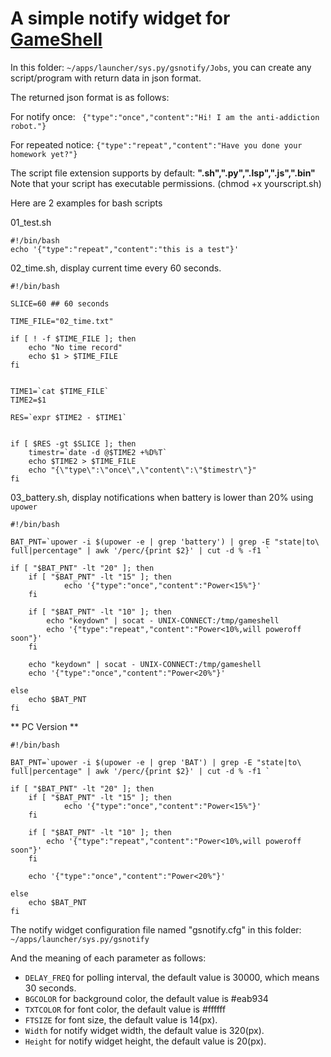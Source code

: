 # A simple notify widget for  [GameShell](https://github.com/clockworkpi)  #

In this folder:  ` ~/apps/launcher/sys.py/gsnotify/Jobs `, you can create any script/program with return data in json format.  

The returned json format is as follows:  

For notify once: ` {"type":"once","content":"Hi! I am the anti-addiction robot."}`  

For repeated notice: `{"type":"repeat","content":"Have you done your homework yet?"}`  

The script file extension supports by default: **".sh",".py",".lsp",".js",".bin"**    
Note that your script has executable permissions. (chmod +x yourscript.sh)  

Here are 2 examples for bash scripts  

01\_test.sh

```
#!/bin/bash
echo '{"type":"repeat","content":"this is a test"}'
```

02\_time.sh, display current time every 60 seconds.

```
#!/bin/bash

SLICE=60 ## 60 seconds

TIME_FILE="02_time.txt"

if [ ! -f $TIME_FILE ]; then
	echo "No time record"
	echo $1 > $TIME_FILE
fi


TIME1=`cat $TIME_FILE`
TIME2=$1

RES=`expr $TIME2 - $TIME1`


if [ $RES -gt $SLICE ]; then
	timestr=`date -d @$TIME2 +%D%T`
    echo $TIME2 > $TIME_FILE
	echo "{\"type\":\"once\",\"content\":\"$timestr\"}"
fi
```

03\_battery.sh, display notifications when battery is lower than 20% using `upower`

```
#!/bin/bash

BAT_PNT=`upower -i $(upower -e | grep 'battery') | grep -E "state|to\ full|percentage" | awk '/perc/{print $2}' | cut -d % -f1 `

if [ "$BAT_PNT" -lt "20" ]; then
	if [ "$BAT_PNT" -lt "15" ]; then
			echo '{"type":"once","content":"Power<15%"}'
	fi

	if [ "$BAT_PNT" -lt "10" ]; then
		echo "keydown" | socat - UNIX-CONNECT:/tmp/gameshell
		echo '{"type":"repeat","content":"Power<10%,will poweroff soon"}'
	fi

	echo "keydown" | socat - UNIX-CONNECT:/tmp/gameshell
	echo '{"type":"once","content":"Power<20%"}'

else
	echo $BAT_PNT
fi

```

** PC Version **   
```
#!/bin/bash

BAT_PNT=`upower -i $(upower -e | grep 'BAT') | grep -E "state|to\ full|percentage" | awk '/perc/{print $2}' | cut -d % -f1 `

if [ "$BAT_PNT" -lt "20" ]; then
	if [ "$BAT_PNT" -lt "15" ]; then
			echo '{"type":"once","content":"Power<15%"}'
	fi

	if [ "$BAT_PNT" -lt "10" ]; then
		echo '{"type":"repeat","content":"Power<10%,will poweroff soon"}'
	fi

	echo '{"type":"once","content":"Power<20%"}'

else
	echo $BAT_PNT
fi

```


The notify widget configuration file named "gsnotify.cfg" in this folder: ` ~/apps/launcher/sys.py/gsnotify `

And the meaning of each parameter as follows:

* `DELAY_FREQ` for polling interval, the default value is 30000, which means 30 seconds.
* `BGCOLOR` for background color, the default value is #eab934
* `TXTCOLOR` for font color, the default value is #ffffff
* `FTSIZE` for font size, the default value is 14(px).
* `Width` for notify widget width, the default value is 320(px).
* `Height` for notify widget height, the default value is 20(px).

